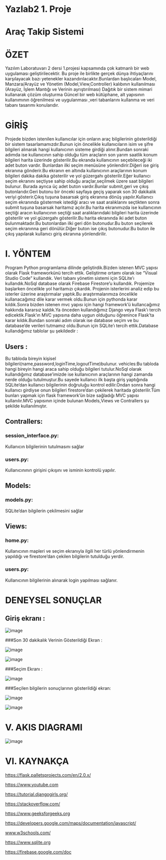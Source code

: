 # Yazlab2 1. Proje 

# Araç Takip Sistemi 

# ÖZET

Yazılım Laboratuvarı 2 dersi 1.projesi kapsamında çok katmanlı bir web uygulaması 
geliştirilecektir. Bu proje ile birlikte gerçek dünya ihtiyaçlarını karşılayacak bazı yetenekler 
kazandırılacaktır.Bunlardan başlıcaları Model, Manzara/Arayüz ve Yönetim 
(Model,View,Controller) kalıbının kullanılması (Arayüz, İşlem Mantığı ve Verinin 
ayrıştırılması) Dağıtık bir sistem mimari kullanarak çözüm oluşturma Güncel bir web 
kütüphane, alt yapısının kullanımının öğrenilmesi ve uygulanması ,veri tabanlarını kullanma 
ve veri tabanı tasarımı konularıdır.

# GİRİŞ

Projede bizden istenilen kullanıcılar için onların araç bilgilerinin gösterildiği bir sistem
tasarlamamızdır.Bunun için öncelikle kullanıcıların isim ve şifre bilgileri alınarak hangi
kullanıcının sisteme girdiği alınır.Bundan sonraki adımda ise kullanıcının sahip olduğu tüm
araçların son yarım saatlik konum bilgileri harita üzerinde gösterilir.Bu ekranda kullanıcının
seçebileceği iki adet buton vardır. Bunlardan ilki seçim menüsüne yönlendirir.Diğeri ise giriş
ekranına gönderir.Bu ekranın en altında kullanıcının araçlarının konum bilgileri dakika dakika
gösterilir ve yol güzergahı gösterilir.Eğer kullanıcı seçim ekranını seçtiyse sahip olduğu
araçlar,seçilmek üzere saat bilgileri bulunur. Burada ayrıca üç adet buton vardır.Bunlar
submit,geri ve çıkış butonlarıdır.Geri butonu bir önceki sayfaya geçiş yaparak son 30 dakikalık
veriyi gösterir.Çıkış tuşuna basarsak giriş ekranına dönüş yapılır.Kullanıcı seçim ekranında
göstermek istediği aracı ve saat aralıklarını seçtikten sonra submit tuşuna basarsak haritamız
açılır.Bu harita ekranımızda ise kullanıcının seçtiği aracın kullanıcının seçtiği saat
aralıklarındaki bilgileri harita üzerinde gösterilir ve yol güzergahı gösterilir.Bu harita
ekranında iki adet buton bulunmaktadır.Bu butonlardan ilki geri dön butonudur.Bu buton
seçilerek seçim ekranınna geri dönülür.Diğer buton ise çıkış butonudur.Bu buton ile çıkış
yapılarak kullanıcı giriş ekranına yönlendirilir.

# I. YÖNTEM

Program Python programlama dilinde geliştirdik.Bizden istenen MVC yapısı olarak
Flask frameworkünü tercih ettik. Geliştirme ortamı olarak ise “Visual Studio Code”
kullandık. Veri tabanı yönetim sistemi için SQLite’ı kullandık.NoSql database 
olarak Firebase Firestore’u kullandık. Projemize başlarken öncelikle yol haritamızı 
çıkardık. Projenin isterlerini analiz edip bu isterler üzerine araştırmalar yaptık.Bu 
araştırmalarımıza öncelikle kullanacağımız dile karar vermek oldu.Bunun için 
pythonda karar kıldık.Sonra bizden istenen mvc yapısı için hangi framework’ü 
kullancağımız hakkında kararsız kaldık.Ya önceden kullandığımız Django veya 
Flask’ı tercih edicektik.Flask’ın MVC yapısına daha uygun olduğunu öğrenince 
Flask’ta karar kıldık.Bundan sonraki adım olarak ise database seçim ve bu 
database’de verileri tutmamız oldu.Bunun için SQLite’ı tercih ettik.Database 
kullandığımız tablolar şu şekildedir :

## Users :
Bu tabloda bireyin kişisel bilgileri(name,password,loginTime,logoutTime)bulunur.
vehicles:Bu tabloda hangi bireyin hangi araca sahip olduğu bilgileri tutulur.NoSql 
olarak kullandığımız database’imizde ise kullanıcının araçlarının hangi zamanda 
nerde olduğu tutulmuştur.Bu sayede kullanıcı ilk başta giriş yaptığında SQLite’dan 
kullanıcı bilgilerinin doğruluğu kontrol edilir.Ondan sonra hangi kullanıcı girdiyse 
onun bilgileri firestore’dan çekilerek haritada gösterilir.Tüm bunları yapmak için 
flask framework’ün bize sağladığı MVC yapısı kullanılır.MVC yapısının içinde 
bulunan Models,Views ve Contrallers şu şekilde kullanılmıştır.

## Contrallers:

### session_interface.py:
Kullanıcın bilgilerinin tutulmasını sağlar

### users.py:
Kullanıcınının girişini çıkışını ve isminin kontrolü yapılır.

## Models:

### models.py:
SQLite’dan bilgilerin çekilmesini sağlar

## Views:

### home.py:
Kullanıcının mapleri ve seçim ekranıyla ilgili her türlü yönlendirmenin
yapıldığı ve firestore’dan çekilen bilgilerin tutulduğu yerdir.

### users.py:
Kullanıcının bilgilerinin alınarak login yapılması sağlanır.

# DENEYSEL SONUÇLAR
## Giriş ekranı :

![image](https://user-images.githubusercontent.com/58952369/180182094-9648a5ca-fba3-482d-8a9d-c8300bfa3f04.png)

###Son 30 dakikalık Verinin Gösterildiği Ekran :

![image](https://user-images.githubusercontent.com/58952369/180182171-770cb02f-d325-4d29-bb44-7b6ac9653ab9.png)

![image](https://user-images.githubusercontent.com/58952369/180182203-1ea908db-825a-4965-b431-57fd22926c07.png)


###Seçim Ekranı :

![image](https://user-images.githubusercontent.com/58952369/180182355-28c6da0f-e9b7-4520-be3f-1e728cf9933b.png)


###Seçilen bilgilerin sonuçlarının gösterildiği ekran:

![image](https://user-images.githubusercontent.com/58952369/180182395-17799190-c7b4-4a84-a026-2984574f194e.png)

![image](https://user-images.githubusercontent.com/58952369/180182445-92703550-0c50-45e3-95fc-b8f6a5b8a154.png)



# V. AKIS DIAGRAMI

![image](https://user-images.githubusercontent.com/58952369/180182476-78118605-5522-4efe-bf22-4e247a8db3e4.png)


# VI. KAYNAKÇA

https://flask.palletsprojects.com/en/2.0.x/

https://www.youtube.com

https://tutorial.djangogirls.org/

https://stackoverflow.com/

https://www.geeksforgeeks.org

https://developers.google.com/maps/documentation/javascript/

www.w3schools.com/

https://www.sqlite.org

https://firebase.google.com/doc
